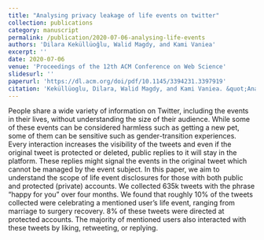 ```yaml
---
title: "Analysing privacy leakage of life events on twitter"
collection: publications
category: manuscript
permalink: /publication/2020-07-06-analysing-life-events
authors: 'Dilara Keküllüoğlu, Walid Magdy, and Kami Vaniea'
excerpt: ''
date: 2020-07-06
venue: 'Proceedings of the 12th ACM Conference on Web Science'
slidesurl: ''
paperurl: 'https://dl.acm.org/doi/pdf/10.1145/3394231.3397919'
citation: 'Keküllüoglu, Dilara, Walid Magdy, and Kami Vaniea. &quot;Analysing privacy leakage of life events on twitter.&quot; <i>Proceedings of the 12th ACM Conference on Web Science</i>. 2020.'
---
```


People share a wide variety of information on Twitter, including the events in their lives, without understanding the size of their audience. While some of these events can be considered harmless such as getting a new pet, some of them can be sensitive such as gender-transition experiences. Every interaction increases the visibility of the tweets and even if the original tweet is protected or deleted, public replies to it will stay in the platform. These replies might signal the events in the original tweet which cannot be managed by the event subject. In this paper, we aim to understand the scope of life event disclosures for those with both public and protected (private) accounts. We collected 635k tweets with the phrase “happy for you” over four months. We found that roughly 10% of the tweets collected were celebrating a mentioned user’s life event, ranging from marriage to surgery recovery. 8% of these tweets were directed at protected accounts. The majority of mentioned users also interacted with these tweets by liking, retweeting, or replying.
